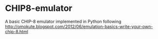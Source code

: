 # CHIP8-emulator
A basic CHIP-8 emulator implemented in Python following http://omokute.blogspot.com/2012/06/emulation-basics-write-your-own-chip-8.html
